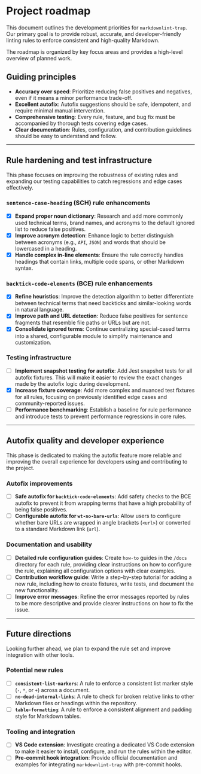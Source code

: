 # Project roadmap

This document outlines the development priorities for `markdownlint-trap`. Our primary goal is to provide robust, accurate, and developer-friendly linting rules to enforce consistent and high-quality Markdown.

The roadmap is organized by key focus areas and provides a high-level overview of planned work.

## Guiding principles

- **Accuracy over speed**: Prioritize reducing false positives and negatives, even if it means a minor performance trade-off.
- **Excellent autofix**: Autofix suggestions should be safe, idempotent, and require minimal manual intervention.
- **Comprehensive testing**: Every rule, feature, and bug fix must be accompanied by thorough tests covering edge cases.
- **Clear documentation**: Rules, configuration, and contribution guidelines should be easy to understand and follow.

---

## Rule hardening and test infrastructure

This phase focuses on improving the robustness of existing rules and expanding our testing capabilities to catch regressions and edge cases effectively.

### `sentence-case-heading` (SCH) rule enhancements

- [x] **Expand proper noun dictionary**: Research and add more commonly used technical terms, brand names, and acronyms to the default ignored list to reduce false positives.
- [x] **Improve acronym detection**: Enhance logic to better distinguish between acronyms (e.g., `API`, `JSON`) and words that should be lowercased in a heading.
- [x] **Handle complex in-line elements**: Ensure the rule correctly handles headings that contain links, multiple code spans, or other Markdown syntax.

### `backtick-code-elements` (BCE) rule enhancements

- [x] **Refine heuristics**: Improve the detection algorithm to better differentiate between technical terms that need backticks and similar-looking words in natural language.
- [x] **Improve path and URL detection**: Reduce false positives for sentence fragments that resemble file paths or URLs but are not.
- [x] **Consolidate ignored terms**: Continue centralizing special-cased terms into a shared, configurable module to simplify maintenance and customization.

### Testing infrastructure

- [ ] **Implement snapshot testing for autofix**: Add Jest snapshot tests for all autofix fixtures. This will make it easier to review the exact changes made by the autofix logic during development.
- [x] **Increase fixture coverage**: Add more complex and nuanced test fixtures for all rules, focusing on previously identified edge cases and community-reported issues.
- [ ] **Performance benchmarking**: Establish a baseline for rule performance and introduce tests to prevent performance regressions in core rules.

---

## Autofix quality and developer experience

This phase is dedicated to making the autofix feature more reliable and improving the overall experience for developers using and contributing to the project.

### Autofix improvements

- [ ] **Safe autofix for `backtick-code-elements`**: Add safety checks to the BCE autofix to prevent it from wrapping terms that have a high probability of being false positives.
- [ ] **Configurable autofix for `wt-no-bare-urls`**: Allow users to configure whether bare URLs are wrapped in angle brackets (`<url>`) or converted to a standard Markdown link (`url`).

### Documentation and usability

- [ ] **Detailed rule configuration guides**: Create `how-to` guides in the `/docs` directory for each rule, providing clear instructions on how to configure the rule, explaining all configuration options with clear examples.
- [ ] **Contribution workflow guide**: Write a step-by-step tutorial for adding a new rule, including how to create fixtures, write tests, and document the new functionality.
- [ ] **Improve error messages**: Refine the error messages reported by rules to be more descriptive and provide clearer instructions on how to fix the issue.

---

## Future directions

Looking further ahead, we plan to expand the rule set and improve integration with other tools.

### Potential new rules

- [ ] **`consistent-list-markers`**: A rule to enforce a consistent list marker style (`-`, `*`, or `+`) across a document.
- [ ] **`no-dead-internal-links`**: A rule to check for broken relative links to other Markdown files or headings within the repository.
- [ ] **`table-formatting`**: A rule to enforce a consistent alignment and padding style for Markdown tables.

### Tooling and integration

- [ ] **VS Code extension**: Investigate creating a dedicated VS Code extension to make it easier to install, configure, and run the rules within the editor.
- [ ] **Pre-commit hook integration**: Provide official documentation and examples for integrating `markdownlint-trap` with pre-commit hooks.
